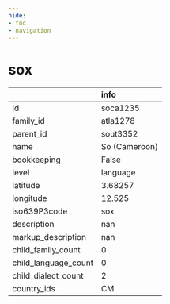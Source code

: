 ```yaml
---
hide:
- toc
- navigation
---
```

# sox
|                      | info          |
|:---------------------|:--------------|
| id                   | soca1235      |
| family_id            | atla1278      |
| parent_id            | sout3352      |
| name                 | So (Cameroon) |
| bookkeeping          | False         |
| level                | language      |
| latitude             | 3.68257       |
| longitude            | 12.525        |
| iso639P3code         | sox           |
| description          | nan           |
| markup_description   | nan           |
| child_family_count   | 0             |
| child_language_count | 0             |
| child_dialect_count  | 2             |
| country_ids          | CM            |